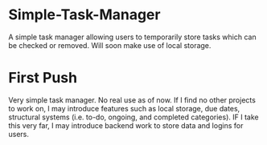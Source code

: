 # Simple-Task-Manager
A simple task manager allowing users to temporarily store tasks which can be checked or removed. Will soon make use of local storage.

# First Push
Very simple task manager. No real use as of now. If I find no other projects to work on, I may introduce features such as local storage, due dates, structural systems (i.e. to-do, ongoing, and completed categories). IF I take this very far, I may introduce backend work to store data and logins for users.